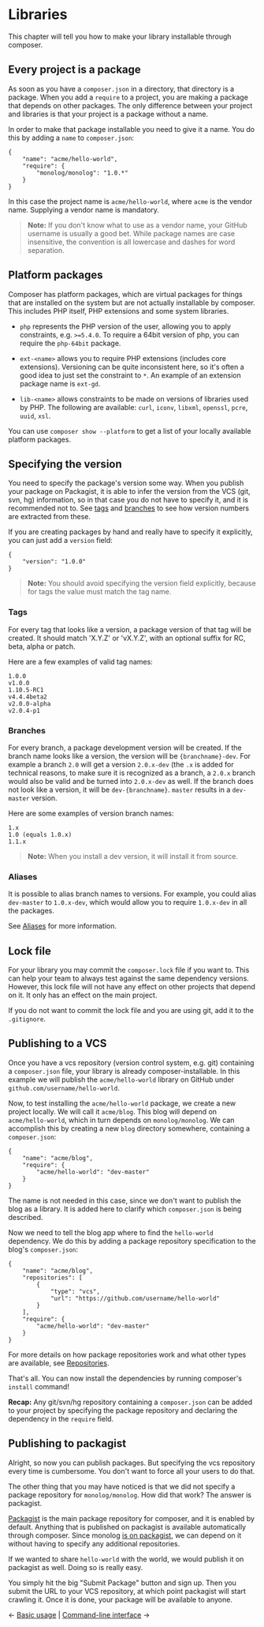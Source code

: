 # Libraries

This chapter will tell you how to make your library installable through composer.

## Every project is a package

As soon as you have a `composer.json` in a directory, that directory is a
package. When you add a `require` to a project, you are making a package that
depends on other packages. The only difference between your project and
libraries is that your project is a package without a name.

In order to make that package installable you need to give it a name. You do
this by adding a `name` to `composer.json`:

    {
        "name": "acme/hello-world",
        "require": {
            "monolog/monolog": "1.0.*"
        }
    }

In this case the project name is `acme/hello-world`, where `acme` is the
vendor name. Supplying a vendor name is mandatory.

> **Note:** If you don't know what to use as a vendor name, your GitHub
username is usually a good bet. While package names are case insensitive, the
convention is all lowercase and dashes for word separation.

## Platform packages

Composer has platform packages, which are virtual packages for things that are
installed on the system but are not actually installable by composer. This
includes PHP itself, PHP extensions and some system libraries.

* `php` represents the PHP version of the user, allowing you to apply
   constraints, e.g. `>=5.4.0`. To require a 64bit version of php, you can
   require the `php-64bit` package.

* `ext-<name>` allows you to require PHP extensions (includes core
  extensions). Versioning can be quite inconsistent here, so it's often
  a good idea to just set the constraint to `*`.  An example of an extension
  package name is `ext-gd`.

* `lib-<name>` allows constraints to be made on versions of libraries used by
  PHP. The following are available: `curl`, `iconv`, `libxml`, `openssl`,
  `pcre`, `uuid`, `xsl`.

You can use `composer show --platform` to get a list of your locally available
platform packages.

## Specifying the version

You need to specify the package's version some way. When you publish your
package on Packagist, it is able to infer the version from the VCS (git, svn,
hg) information, so in that case you do not have to specify it, and it is
recommended not to. See [tags](#tags) and [branches](#branches) to see how
version numbers are extracted from these.

If you are creating packages by hand and really have to specify it explicitly,
you can just add a `version` field:

    {
        "version": "1.0.0"
    }

> **Note:** You should avoid specifying the version field explicitly, because
> for tags the value must match the tag name.

### Tags

For every tag that looks like a version, a package version of that tag will be
created. It should match 'X.Y.Z' or 'vX.Y.Z', with an optional suffix for RC,
beta, alpha or patch.

Here are a few examples of valid tag names:

    1.0.0
    v1.0.0
    1.10.5-RC1
    v4.4.4beta2
    v2.0.0-alpha
    v2.0.4-p1

### Branches

For every branch, a package development version will be created. If the branch
name looks like a version, the version will be `{branchname}-dev`. For example
a branch `2.0` will get a version `2.0.x-dev` (the `.x` is added for technical
reasons, to make sure it is recognized as a branch, a `2.0.x` branch would also
be valid and be turned into `2.0.x-dev` as well. If the branch does not look
like a version, it will be `dev-{branchname}`. `master` results in a
`dev-master` version.

Here are some examples of version branch names:

    1.x
    1.0 (equals 1.0.x)
    1.1.x

> **Note:** When you install a dev version, it will install it from source.

### Aliases

It is possible to alias branch names to versions. For example, you could alias
`dev-master` to `1.0.x-dev`, which would allow you to require `1.0.x-dev` in all
the packages.

See [Aliases](articles/aliases.md) for more information.

## Lock file

For your library you may commit the `composer.lock` file if you want to. This
can help your team to always test against the same dependency versions.
However, this lock file will not have any effect on other projects that depend
on it. It only has an effect on the main project.

If you do not want to commit the lock file and you are using git, add it to
the `.gitignore`.

## Publishing to a VCS

Once you have a vcs repository (version control system, e.g. git) containing a
`composer.json` file, your library is already composer-installable. In this
example we will publish the `acme/hello-world` library on GitHub under
`github.com/username/hello-world`.

Now, to test installing the `acme/hello-world` package, we create a new
project locally. We will call it `acme/blog`. This blog will depend on
`acme/hello-world`, which in turn depends on `monolog/monolog`. We can
accomplish this by creating a new `blog` directory somewhere, containing a
`composer.json`:

    {
        "name": "acme/blog",
        "require": {
            "acme/hello-world": "dev-master"
        }
    }

The name is not needed in this case, since we don't want to publish the blog
as a library. It is added here to clarify which `composer.json` is being
described.

Now we need to tell the blog app where to find the `hello-world` dependency.
We do this by adding a package repository specification to the blog's
`composer.json`:

    {
        "name": "acme/blog",
        "repositories": [
            {
                "type": "vcs",
                "url": "https://github.com/username/hello-world"
            }
        ],
        "require": {
            "acme/hello-world": "dev-master"
        }
    }

For more details on how package repositories work and what other types are
available, see [Repositories](05-repositories.md).

That's all. You can now install the dependencies by running composer's
`install` command!

**Recap:** Any git/svn/hg repository containing a `composer.json` can be added
to your project by specifying the package repository and declaring the
dependency in the `require` field.

## Publishing to packagist

Alright, so now you can publish packages. But specifying the vcs repository
every time is cumbersome. You don't want to force all your users to do that.

The other thing that you may have noticed is that we did not specify a package
repository for `monolog/monolog`. How did that work? The answer is packagist.

[Packagist](https://packagist.org/) is the main package repository for
composer, and it is enabled by default. Anything that is published on
packagist is available automatically through composer. Since monolog
[is on packagist](https://packagist.org/packages/monolog/monolog), we can depend
on it without having to specify any additional repositories.

If we wanted to share `hello-world` with the world, we would publish it on
packagist as well. Doing so is really easy.

You simply hit the big "Submit Package" button and sign up. Then you submit
the URL to your VCS repository, at which point packagist will start crawling
it. Once it is done, your package will be available to anyone.

&larr; [Basic usage](01-basic-usage.md) |  [Command-line interface](03-cli.md) &rarr;
